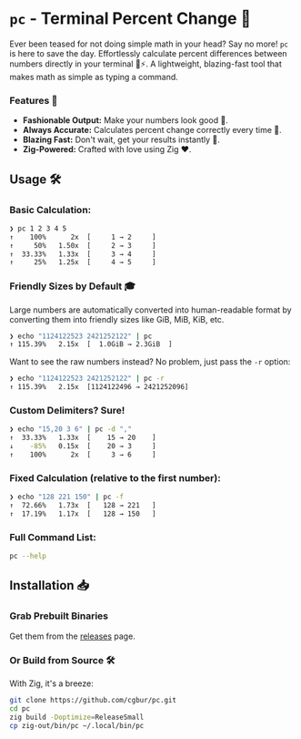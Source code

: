 # `pc` - Terminal Percent Change 🚀

Ever been teased for not doing simple math in your head? Say no more! `pc` is
here to save the day. Effortlessly calculate percent differences between
numbers directly in your terminal 🧮⚡. A lightweight, blazing-fast tool that
makes math as simple as typing a command.

### Features 🌟

- **Fashionable Output:** Make your numbers look good 🎩.
- **Always Accurate:** Calculates percent change correctly every time 🎯.
- **Blazing Fast:** Don't wait, get your results instantly 🚀.
- **Zig-Powered:** Crafted with love using Zig ❤️.

## Usage 🛠️

### Basic Calculation:

```sh
❯ pc 1 2 3 4 5
↑    100%      2x  [     1 → 2     ]
↑     50%   1.50x  [     2 → 3     ]
↑  33.33%   1.33x  [     3 → 4     ]
↑     25%   1.25x  [     4 → 5     ]
```

### Friendly Sizes by Default 🎓

Large numbers are automatically converted into human-readable format by
converting them into friendly sizes like GiB, MiB, KiB, etc.

```sh
❯ echo "1124122523 2421252122" | pc
↑ 115.39%   2.15x  [  1.0GiB → 2.3GiB  ]
```

Want to see the raw numbers instead? No problem, just pass the `-r` option:

```sh
❯ echo "1124122523 2421252122" | pc -r
↑ 115.39%   2.15x  [1124122496 → 2421252096]
```

### Custom Delimiters? Sure!

```sh
❯ echo "15,20 3 6" | pc -d ","
↑  33.33%   1.33x  [    15 → 20    ]
↓    -85%   0.15x  [    20 → 3     ]
↑    100%      2x  [     3 → 6     ]
```

### Fixed Calculation (relative to the first number):

```sh
❯ echo "128 221 150" | pc -f
↑  72.66%   1.73x  [   128 → 221   ]
↑  17.19%   1.17x  [   128 → 150   ]
```

### Full Command List:

```sh
pc --help
```

## Installation 📥

### Grab Prebuilt Binaries

Get them from the [releases](https://github.com/cgbur/pc/releases) page.

### Or Build from Source 🛠️

With Zig, it's a breeze:

```sh
git clone https://github.com/cgbur/pc.git
cd pc
zig build -Doptimize=ReleaseSmall
cp zig-out/bin/pc ~/.local/bin/pc
```
